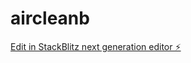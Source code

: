 # aircleanb

[Edit in StackBlitz next generation editor ⚡️](https://stackblitz.com/~/github.com/renandkta/aircleanb)
